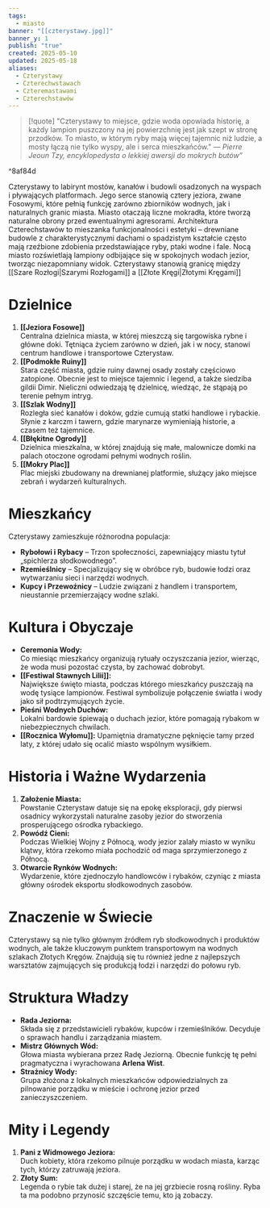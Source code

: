 ```yaml
---
tags:
  - miasto
banner: "[[czterystawy.jpg]]"
banner_y: 1
publish: "true"
created: 2025-05-10
updated: 2025-05-18
aliases:
  - Czterystawy
  - Czterechwstawach
  - Czteremastawami
  - Czterechstawów
---
```

>[!quote] "Czterystawy to miejsce, gdzie woda opowiada historię, a każdy lampion puszczony na jej powierzchnię jest jak szept w stronę przodków. To miasto, w którym ryby mają więcej tajemnic niż ludzie, a mosty łączą nie tylko wyspy, ale i serca mieszkańców."
>— _Pierre Jeoun Tzy, encyklopedysta o lekkiej awersji do mokrych butów”_

^8af84d

Czterystawy to labirynt mostów, kanałów i budowli osadzonych na wyspach i pływających platformach. Jego serce stanowią cztery jeziora, zwane Fosowymi, które pełnią funkcję zarówno zbiorników wodnych, jak i naturalnych granic miasta. Miasto otaczają liczne mokradła, które tworzą naturalne obrony przed ewentualnymi agresorami. 
Architektura Czterechstawów to mieszanka funkcjonalności i estetyki – drewniane budowle z charakterystycznymi dachami o spadzistym kształcie często mają rzeźbione zdobienia przedstawiające ryby, ptaki wodne i fale. Nocą miasto rozświetlają lampiony odbijające się w spokojnych wodach jezior, tworząc niezapomniany widok.
Czterystawy stanowią granicę między [[Szare Rozłogi|Szarymi Rozłogami]] a [[Złote Kręgi|Złotymi Kręgami]]
# **Dzielnice**
1. **[[Jeziora Fosowe]]**  
    Centralna dzielnica miasta, w której mieszczą się targowiska rybne i główne doki. Tętniąca życiem zarówno w dzień, jak i w nocy, stanowi centrum handlowe i transportowe Czterystaw.
2. **[[Podmokłe Ruiny]]**  
    Stara część miasta, gdzie ruiny dawnej osady zostały częściowo zatopione. Obecnie jest to miejsce tajemnic i legend, a także siedziba gildii Dimir. Nieliczni odwiedzają tę dzielnicę, wiedząc, że stąpają po terenie pełnym intryg.
3. **[[Szlak Wodny]]**  
    Rozległa sieć kanałów i doków, gdzie cumują statki handlowe i rybackie. Słynie z karczm i tawern, gdzie marynarze wymieniają historie, a czasem też tajemnice.
4. **[[Błękitne Ogrody]]**  
    Dzielnica mieszkalna, w której znajdują się małe, malownicze domki na palach otoczone ogrodami pełnymi wodnych roślin.
5. **[[Mokry Plac]]**  
    Plac miejski zbudowany na drewnianej platformie, służący jako miejsce zebrań i wydarzeń kulturalnych.
# **Mieszkańcy**
Czterystawy zamieszkuje różnorodna populacja:
- **Rybołowi i Rybacy** – Trzon społeczności, zapewniający miastu tytuł „spichlerza słodkowodnego”.
- **Rzemieślnicy** – Specjalizujący się w obróbce ryb, budowie łodzi oraz wytwarzaniu sieci i narzędzi wodnych.
- **Kupcy i Przewoźnicy** – Ludzie związani z handlem i transportem, nieustannie przemierzający wodne szlaki.
# **Kultura i Obyczaje**
- **Ceremonia Wody:**  
    Co miesiąc mieszkańcy organizują rytuały oczyszczania jezior, wierząc, że woda musi pozostać czysta, by zachować dobrobyt.
- **[[Festiwal Stawnych Lilii]]:**  
    Największe święto miasta, podczas którego mieszkańcy puszczają na wodę tysiące lampionów. Festiwal symbolizuje połączenie światła i wody jako sił podtrzymujących życie.
- **Pieśni Wodnych Duchów:**  
    Lokalni bardowie śpiewają o duchach jezior, które pomagają rybakom w niebezpiecznych chwilach.
- **[[Rocznica Wyłomu]]:**
	Upamiętnia dramatyczne pęknięcie tamy przed laty, z której udało się ocalić miasto wspólnym wysiłkiem.
# **Historia i Ważne Wydarzenia**
1. **Założenie Miasta:**  
    Powstanie Czterystaw datuje się na epokę eksploracji, gdy pierwsi osadnicy wykorzystali naturalne zasoby jezior do stworzenia prosperującego ośrodka rybackiego.
2. **Powódź Cieni:**  
    Podczas Wielkiej Wojny z Północą, wody jezior zalały miasto w wyniku klątwy, która rzekomo miała pochodzić od maga sprzymierzonego z Północą.
3. **Otwarcie Rynków Wodnych:**  
    Wydarzenie, które zjednoczyło handlowców i rybaków, czyniąc z miasta główny ośrodek eksportu słodkowodnych zasobów.
# **Znaczenie w Świecie**
Czterystawy są nie tylko głównym źródłem ryb słodkowodnych i produktów wodnych, ale także kluczowym punktem transportowym na wodnych szlakach Złotych Kręgów. Znajdują się tu również jedne z najlepszych warsztatów zajmujących się produkcją łodzi i narzędzi do połowu ryb.
# **Struktura Władzy**
- **Rada Jeziorna:**  
    Składa się z przedstawicieli rybaków, kupców i rzemieślników. Decyduje o sprawach handlu i zarządzania miastem.
- **Mistrz Głównych Wód:**  
    Głowa miasta wybierana przez Radę Jeziorną. Obecnie funkcję tę pełni pragmatyczna i wyrachowana **Arlena Wist**.
- **Strażnicy Wody:**  
    Grupa złożona z lokalnych mieszkańców odpowiedzialnych za pilnowanie porządku w mieście i ochronę jezior przed zanieczyszczeniem.
# **Mity i Legendy**
1. **Pani z Widmowego Jeziora:**  
    Duch kobiety, która rzekomo pilnuje porządku w wodach miasta, karząc tych, którzy zatruwają jeziora.
2. **Złoty Sum:**  
    Legenda o rybie tak dużej i starej, że na jej grzbiecie rosną rośliny. Ryba ta ma podobno przynosić szczęście temu, kto ją zobaczy.